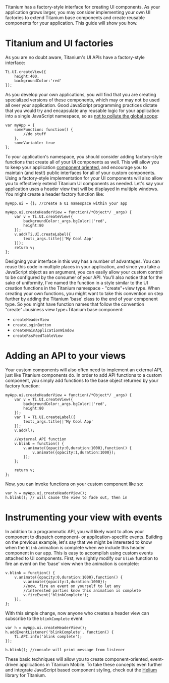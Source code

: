 <summary>
Titanium has a factory-style interface for creating UI components.  As your application grows larger,
you may consider implementing your own UI factories to extend Titanium base components and create reusable
components for your application.  This guide will show you how.
</summary>

# Titanium and UI factories

As you are no doubt aware, Titanium's UI APIs have a factory-style interface:

	Ti.UI.createView({
		height:400,
		backgroundColor:'red'
	});
	
As you develop your own applications, you will find that you are creating specialized versions of these components,
which may or may not be used all over your application.  Good JavaScript programming practices dictate that you would
try and encapsulate any reusable logic for your application into a single JavaScript namespace, so as
[not to pollute the global scope](javascript_best_practices.html):

	var myApp = {
		someFunction: function() {
			//do stuff
		},
		someVariable: true
	};
	
To your application's namespace, you should consider adding factory-style functions that create all of your UI components as well.
This will allow you to keep your application [component oriented](http://en.wikipedia.org/wiki/Component-based_software_engineering),
and encourage you to maintain (and test!) public interfaces for all of your custom components.  Using a factory-style implementation
for your UI components will also allow you to effectively extend Titanium UI components as needed.  Let's say your application uses
a header view that will be displayed in multiple windows.  You might create a header factory function like:

	myApp.ui = {}; //create a UI namespace within your app
	
	myApp.ui.createHeaderView = function(/*Object*/ _args) {
		var v = Ti.UI.createView({
			backgroundColor:_args.bgColor||'red',
			height:80
		});
		v.add(Ti.UI.createLabel({
			text:_args.title||'My Cool App'
		}));
		return v;
	};
	
Designing your interface in this way has a number of advantages.  You can reuse this code in multiple places in your application, and
since you take a JavaScript object as an argument, you can easily allow your custom control to be configured by the consumer of your API.
You'll also notice that for the sake of uniformity, I've named the function in a style similar to the UI creation functions in the Titanium
namespace - "create"+view type.  When creating your own functions, you might want to take this convention on step further by adding
the Titanium 'base' class to the end of your component type.  So you might have function names that follow the convention
"create"+business view type+Titanium base component:

* `createHeaderView`
* `createLoginButton`
* `createMainApplicationWindow`
* `createRssFeedTableView`

# Adding an API to your views

Your custom components will also often need to implement an external API, just like Titanium components do.  In order to add API functions to
a custom component, you simply add functions to the base object returned by your factory function:


	myApp.ui.createHeaderView = function(/*Object*/ _args) {		
		var v = Ti.UI.createView({
			backgroundColor:_args.bgColor||'red',
			height:80
		});
		var l = Ti.UI.createLabel({
			text:_args.title||'My Cool App'
		});
		v.add(l);
		
		//external API function
		v.blink = function() {
			v.animate({opacity:0,duration:1000},function() {
				v.animate({opacity:1,duration:1000});
			});
		};
		
		return v;
	};
	
Now, you can invoke functions on your custom component like so:

	var h = myApp.ui.createHeaderView();
	h.blink(); // will cause the view to fade out, then in
	
# Instrumenting your view with events

In addition to a programmatic API, you will likely want to allow your component to dispatch component- or application-specific events.  Building on
the previous example, let's say that we might be interested to know when the `blink` animation is complete when we include this
header component in our app.  This is easy to accomplish using custom events attached to UI components.  First, we slightly
modify our `blink` function to fire an event on the 'base' view when the animation is complete:

	v.blink = function() {
		v.animate({opacity:0,duration:1000},function() {
			v.animate({opacity:1,duration:1000});
			//now, fire an event on yourself to let any
			//interested parties know this animation is complete
			v.fireEvent('blinkComplete');
		});
	};
	
With this simple change, now anyone who creates a header view can subscribe to the `blinkComplete` event:

	var h = myApp.ui.createHeaderView();
	h.addEventListener('blinkComplete', function() {
		Ti.API.info('blink complete');
	});
	
	h.blink(); //console will print message from listener
	
These basic techniques will allow you to create component-oriented, event-driven applications in Titanium Mobile.  To take these concepts even
further and integrate JavaScript based component styling, check out the [Helium](http://github.com/kwhinnery/Helium) library for Titanium.
